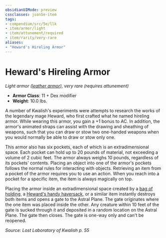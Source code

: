 ```yaml
---
obsidianUIMode: preview
cssclasses: json5e-item
tags:
- compendium/src/5e/llk
- item/armor/light
- item/attunement/required
- item/rarity/very-rare
aliases: 
- "Heward's Hireling Armor"
---
```

# Heward's Hireling Armor
*Light armor ([leather armor](2-Mechanics/CLI/items/leather-armor.md)), very rare (requires attunement)*  

- **Armor Class**: 11 + Dex modifier
- **Weight**: 10.0 lbs.

A number of Kwalish's experiments were attempts to research the works of the legendary mage Heward, who first crafted what he named hireling armor. While wearing this armor, you gain a +1 bonus to AC. In addition, the armor's animated straps can assist with the drawing and sheathing of weapons, such that you can draw or stow two one-handed weapons when you would normally be able to draw or stow only one.

This armor also has six pockets, each of which is an extradimensional space. Each pocket can hold up to 20 pounds of material, not exceeding a volume of 2 cubic feet. The armor always weighs 10 pounds, regardless of its pockets' contents. Placing an object into one of the armor's pockets follows the normal rules for interacting with objects. Retrieving an item from a pocket of the armor requires you to use an action. When you reach into a pocket for a specific item, the item is always magically on top.

Placing the armor inside an extradimensional space created by a [bag of holding](2-Mechanics/CLI/items/bag-of-holding.md), a [Heward's handy haversack](2-Mechanics/CLI/items/hewards-handy-haversack.md), or a similar item instantly destroys both items and opens a gate to the Astral Plane. The gate originates where the one item was placed inside the other. Any creature within 10 feet of the gate is sucked through it and deposited in a random location on the Astral Plane. The gate then closes. The gate is one-way only and can't be reopened.

*Source: Lost Laboratory of Kwalish p. 55*